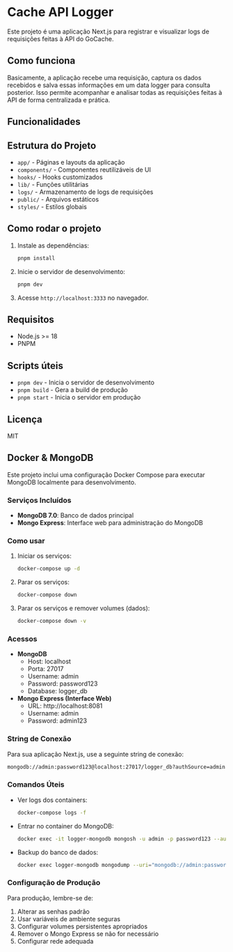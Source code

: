# Cache API Logger

Este projeto é uma aplicação Next.js para registrar e visualizar logs de requisições feitas à API do GoCache.

## Como funciona
Basicamente, a aplicação recebe uma requisição, captura os dados recebidos e salva essas informações em um data logger para consulta posterior. Isso permite acompanhar e analisar todas as requisições feitas à API de forma centralizada e prática.

## Funcionalidades

## Estrutura do Projeto
- `app/` - Páginas e layouts da aplicação
- `components/` - Componentes reutilizáveis de UI
- `hooks/` - Hooks customizados
- `lib/` - Funções utilitárias
- `logs/` - Armazenamento de logs de requisições
- `public/` - Arquivos estáticos
- `styles/` - Estilos globais

## Como rodar o projeto
1. Instale as dependências:
   ```bash
   pnpm install
   ```
2. Inicie o servidor de desenvolvimento:
   ```bash
   pnpm dev
   ```
3. Acesse `http://localhost:3333` no navegador.

## Requisitos
- Node.js >= 18
- PNPM

## Scripts úteis
- `pnpm dev` - Inicia o servidor de desenvolvimento
- `pnpm build` - Gera a build de produção
- `pnpm start` - Inicia o servidor em produção

## Licença
MIT

## Docker & MongoDB

Este projeto inclui uma configuração Docker Compose para executar MongoDB localmente para desenvolvimento.

### Serviços Incluídos

- **MongoDB 7.0**: Banco de dados principal
- **Mongo Express**: Interface web para administração do MongoDB

### Como usar

1. Iniciar os serviços:
   ```bash
   docker-compose up -d
   ```
2. Parar os serviços:
   ```bash
   docker-compose down
   ```
3. Parar os serviços e remover volumes (dados):
   ```bash
   docker-compose down -v
   ```

### Acessos

- **MongoDB**
  - Host: localhost
  - Porta: 27017
  - Username: admin
  - Password: password123
  - Database: logger_db
- **Mongo Express (Interface Web)**
  - URL: http://localhost:8081
  - Username: admin
  - Password: admin123

### String de Conexão

Para sua aplicação Next.js, use a seguinte string de conexão:
```bash
mongodb://admin:password123@localhost:27017/logger_db?authSource=admin
```

### Comandos Úteis

- Ver logs dos containers:
  ```bash
  docker-compose logs -f
  ```
- Entrar no container do MongoDB:
  ```bash
  docker exec -it logger-mongodb mongosh -u admin -p password123 --authenticationDatabase admin
  ```
- Backup do banco de dados:
  ```bash
  docker exec logger-mongodb mongodump --uri="mongodb://admin:password123@localhost:27017/logger_db?authSource=admin" --out=/data/backup
  ```

### Configuração de Produção

Para produção, lembre-se de:
1. Alterar as senhas padrão
2. Usar variáveis de ambiente seguras
3. Configurar volumes persistentes apropriados
4. Remover o Mongo Express se não for necessário
5. Configurar rede adequada
